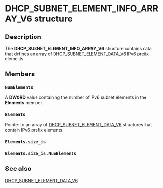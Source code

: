 # DHCP_SUBNET_ELEMENT_INFO_ARRAY_V6 structure

## Description

The **DHCP_SUBNET_ELEMENT_INFO_ARRAY_V6** structure contains data that defines an array of [DHCP_SUBNET_ELEMENT_DATA_V6](https://learn.microsoft.com/windows/desktop/api/dhcpsapi/ns-dhcpsapi-dhcp_subnet_element_data_v6) IPv6 prefix elements.

## Members

### `NumElements`

A **DWORD** value containing the number of IPv6 subnet elements in the **Elements** member.

### `Elements`

Pointer to an array of [DHCP_SUBNET_ELEMENT_DATA_V6](https://learn.microsoft.com/windows/desktop/api/dhcpsapi/ns-dhcpsapi-dhcp_subnet_element_data_v6) structures that contain IPv6 prefix elements.

### `Elements.size_is`

### `Elements.size_is.NumElements`

## See also

[DHCP_SUBNET_ELEMENT_DATA_V6](https://learn.microsoft.com/windows/desktop/api/dhcpsapi/ns-dhcpsapi-dhcp_subnet_element_data_v6)